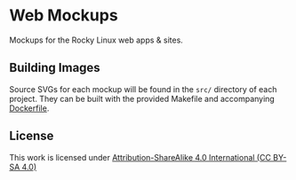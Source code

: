 # Web Mockups

Mockups for the Rocky Linux web apps & sites.

## Building Images

Source SVGs for each mockup will be found in the `src/` directory of each
project. They can be built with the provided Makefile and accompanying
[Dockerfile](./dev.Dockerfile).

## License

This work is licensed under [Attribution-ShareAlike 4.0 International (CC BY-SA 4.0)](https://creativecommons.org/licenses/by-sa/4.0/)

